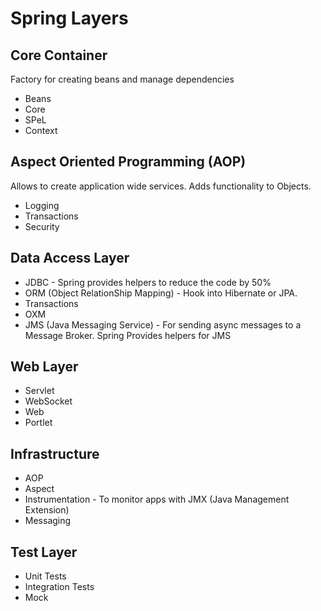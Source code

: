 # Spring Layers

## Core Container
Factory for creating beans and manage dependencies
* Beans
* Core
* SPeL
* Context

## Aspect Oriented Programming (AOP)
Allows to create application wide services.
Adds functionality to Objects.
* Logging
* Transactions
* Security

## Data Access Layer
* JDBC - Spring provides helpers to reduce the code by 50%
* ORM (Object RelationShip Mapping) - Hook into Hibernate or JPA.
* Transactions 
* OXM
* JMS (Java Messaging Service) - For sending async messages
to a Message Broker. Spring Provides helpers for JMS

## Web Layer
* Servlet
* WebSocket
* Web
* Portlet

## Infrastructure
* AOP
* Aspect
* Instrumentation - To monitor apps with JMX (Java Management Extension)
* Messaging


## Test Layer
* Unit Tests
* Integration Tests
* Mock